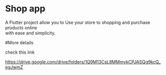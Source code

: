 # Shop app

A  Flutter project allow you to Use your store to shopping and purchase products online  
with ease and simplicity. 

#More details 

check this link

https://drive.google.com/drive/folders/1Q9M13CsL8MMmykCPJASQg9kcQ_egJwmZ
